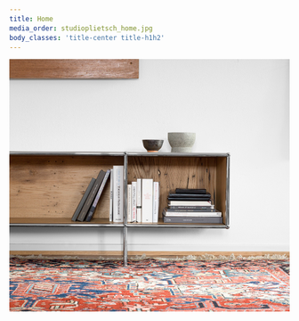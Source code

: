 ```yaml
---
title: Home
media_order: studioplietsch_home.jpg
body_classes: 'title-center title-h1h2'
---
```


![](studioplietsch_home.jpg)
